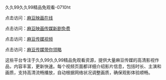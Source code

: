 久久99久久99精品免观看-0710ht

点击访问：<a href="https://heiliaoow5kzm.pages.dev">麻豆映画在线</a>

点击访问：<a href="https://heiliao2dmwwy.pages.dev">麻豆映画传媒新剧免费</a>

点击访问：<a href="https://heiliaoll4qsx.pages.dev">麻豆传媒视频</a>

点击访问：<a href="https://heiliaoe8ajia.pages.dev">麻豆传媒带你领略</a>

这些平台专注于久久99久久99精品免观看资源，提供大量麻豆传媒的高清影视作品，内容丰富，更新快速。每个视频页面都详细介绍影片信息，包括时长、主演和画质，支持高清流畅播放，自动根据网络状况调整画质，确保观影体验顺畅。

<span style="display:none;">[Canonical link](https://github.com/chieu20250710/chieu15 ）</span>
